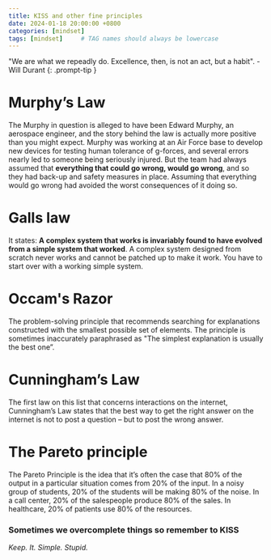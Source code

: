 ```yaml
---
title: KISS and other fine principles
date: 2024-01-18 20:00:00 +0800
categories: [mindset]
tags: [mindset]     # TAG names should always be lowercase
---
```


"We are what we repeadly do. Excellence, then, is not an act, but a habit". - Will Durant
{: .prompt-tip }

# Murphy’s Law

The Murphy in question is alleged to have been Edward Murphy, an aerospace engineer, and the story behind the law is actually more positive than you might expect. Murphy was working at an Air Force base to develop new devices for testing human tolerance of g-forces, and several errors nearly led to someone being seriously injured. But the team had always assumed that **everything that could go wrong, would go wrong**, and so they had back-up and safety measures in place. Assuming that everything would go wrong had avoided the worst consequences of it doing so.

# Galls law

It states: **A complex system that works is invariably found to have evolved from a simple system that worked**. A complex system designed from scratch never works and cannot be patched up to make it work. You have to start over with a working simple system.

# Occam's Razor

The problem-solving principle that recommends searching for explanations constructed with the smallest possible set of elements. The principle is sometimes inaccurately paraphrased as "The simplest explanation is usually the best one”.

# Cunningham’s Law

The first law on this list that concerns interactions on the internet, Cunningham’s Law states that the best way to get the right answer on the internet is not to post a question – but to post the wrong answer.

# The Pareto principle

The Pareto Principle is the idea that it’s often the case that 80% of the output in a particular situation comes from 20% of the input. In a noisy group of students, 20% of the students will be making 80% of the noise. In a call center, 20% of the salespeople produce 80% of the sales. In healthcare, 20% of patients use 80% of the resources.


### Sometimes we overcomplete things so remember to KISS

*Keep. It. Simple. Stupid.*
